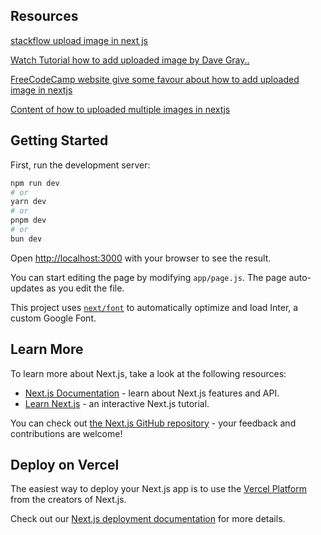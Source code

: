 
## Resources

[stackflow upload image in next js](https://stackoverflow.com/questions/72663673/how-do-i-get-uploaded-image-in-next-js-and-save-i)

[Watch Tutorial how to add uploaded image by Dave Gray..](https://www.youtube.com/watch?v=OyxDGWgNJMc)

[FreeCodeCamp website give some favour about how to add uploaded image in nextjs](https://www.freecodecamp.org/news/how-to-upload-crop-resize-images-in-the-browser-in-nextjs/)

[Content of how to uploaded multiple images in nextjs](https://www.myselfrakib.com/blog/upload-multiple-image-and-preview-on-react.js)
## Getting Started

First, run the development server:

```bash
npm run dev
# or
yarn dev
# or
pnpm dev
# or
bun dev
```

Open [http://localhost:3000](http://localhost:3000) with your browser to see the result.

You can start editing the page by modifying `app/page.js`. The page auto-updates as you edit the file.

This project uses [`next/font`](https://nextjs.org/docs/basic-features/font-optimization) to automatically optimize and load Inter, a custom Google Font.

## Learn More

To learn more about Next.js, take a look at the following resources:

- [Next.js Documentation](https://nextjs.org/docs) - learn about Next.js features and API.
- [Learn Next.js](https://nextjs.org/learn) - an interactive Next.js tutorial.

You can check out [the Next.js GitHub repository](https://github.com/vercel/next.js/) - your feedback and contributions are welcome!

## Deploy on Vercel

The easiest way to deploy your Next.js app is to use the [Vercel Platform](https://vercel.com/new?utm_medium=default-template&filter=next.js&utm_source=create-next-app&utm_campaign=create-next-app-readme) from the creators of Next.js.

Check out our [Next.js deployment documentation](https://nextjs.org/docs/deployment) for more details.
